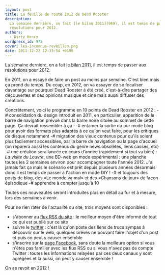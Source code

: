 ```yaml
---
layout: post
title: La feuille de route 2012 de Dead Rooster
description:
  La semaine dernière, on fait [le bilan 2011](969), il est temps de passer aux
  résolutions pour 2012.
authors:
  - Dirty Henry
wordpress_id: 975
cover: les-inconnus-reveillon.png
date: 2011-12-22 12:33:54 +0100
---
```


La semaine dernière, on a fait [le bilan 2011](969), il est temps de passer aux
résolutions pour 2012.

En 2011, on a essayé de faire un post au moins par semaine. C'est bien mais ça
prend du temps. Du coup, en 2012, on va essayer de se focaliser davantage sur
pourquoi Dead Rooster à été créé, c'est-à-dire partager des découvertes et des
opinions musique et ciné mais aussi diffuser des créations.

Concrètement, voici le programme en 10 points de Dead Rooster en 2012 : -#
consolidation du design introduit en 2011, en particulier, apparition de la
barre de navigation prévue dans la barre noire située au sommet de cette page.
Ça devrait ressembler à ça : <img500> -# entamer la sortie du pur mode blog pour
avoir des formats plus adaptés à ce qu'on veut faire, pour les critiques de
disque notamment -# migration des vieux contenus pour qu'ils soient plus
facilement accessibles, par la barre de navigation ou la page d'accueil (on
réparera aussi les contenus du genre news obsolètes, liens cassés, etc) -# une
création sera lancée en cours d'année (rapidement si tout va bien) : _La visite
du Louvre_, une BD-web en mode expérimental : une planche toutes les 2 semaines
environ pour accompagner toute l'année 2012. J'ai jamais fait ça mais le
scénario est prêt depuis plusieurs années désormais donc il est temps de passer
à l'action en mode DIY ! -# et toujours des posts de blog, des «Le monde va mal»
et des «Chansons du jour» de façon épisodique -# apprendre à compter jusqu'à 10

Toutes ces nouveautés seront introduites plus en détail au fur et à mesure, lors
des semaines à venir.

Pour ne rien rater de l'actualité du site, trois moyens sont disponibles :

- s'abonner au [flux RSS du site](http://feeds.feedburner.com/deadroosterorg) :
  le meilleur moyen d'être informé de tout ce qui est publié sur ce site
- suivre le [twitter](http://twitter.com/dead__rooster) : c'est là qu'on poste
  des liens de trucs sympas à découvrir sur le web, quelques brèves ne pouvant
  faire l'objet d'un post et puis on peut y causer ensemble
- s'inscrire sur la [page Facebook](http://www.facebook.com/DeadRoosterBlog),
  sans doute la meilleure option si vous n'êtes pas familier avec les flux RSS
  ou si vous n'avez pas de compte Twitter : toutes les informations relayées par
  ces deux canaux y sont agrégées et là aussi, on peut y causer ensemble !

On se revoit en 2012 !
